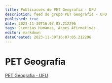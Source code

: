 ```yaml
---
title: Publicacoes de PET Geografia - UFU
description: feed do grupo PET Geografia - UFU
published: true
date: 2023-11-30T16:07:05.212296
tags: Ciencias Humanas, Acoes Afirmativas
editor: markdown
dateCreated: 2023-11-30T16:07:05.212296
---
```


# PET Geografia
[PET Geografia - UFU](/grupo/266PETGeografiaUFU.md)